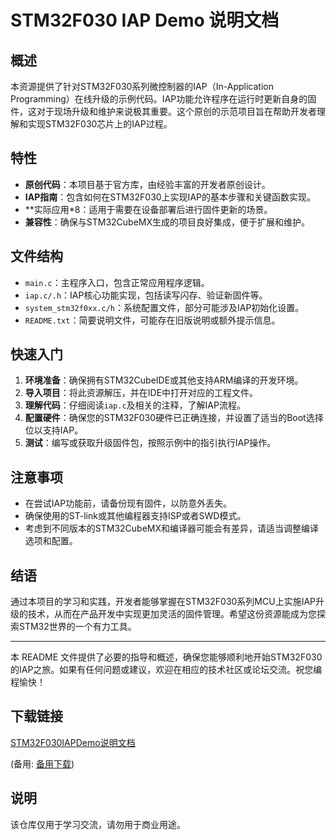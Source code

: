 # STM32F030 IAP Demo 说明文档

## 概述

本资源提供了针对STM32F030系列微控制器的IAP（In-Application Programming）在线升级的示例代码。IAP功能允许程序在运行时更新自身的固件，这对于现场升级和维护来说极其重要。这个原创的示范项目旨在帮助开发者理解和实现STM32F030芯片上的IAP过程。

## 特性

- **原创代码**：本项目基于官方库，由经验丰富的开发者原创设计。
- **IAP指南**：包含如何在STM32F030上实现IAP的基本步骤和关键函数实现。
- **实际应用*8：适用于需要在设备部署后进行固件更新的场景。
- **兼容性**：确保与STM32CubeMX生成的项目良好集成，便于扩展和维护。

## 文件结构

- `main.c`：主程序入口，包含正常应用程序逻辑。
- `iap.c/.h`：IAP核心功能实现，包括读写闪存、验证新固件等。
- `system_stm32f0xx.c/h`：系统配置文件，部分可能涉及IAP初始化设置。
- `README.txt`：简要说明文件，可能存在旧版说明或额外提示信息。

## 快速入门

1. **环境准备**：确保拥有STM32CubeIDE或其他支持ARM编译的开发环境。
2. **导入项目**：将此资源解压，并在IDE中打开对应的工程文件。
3. **理解代码**：仔细阅读`iap.c`及相关的注释，了解IAP流程。
4. **配置硬件**：确保您的STM32F030硬件已正确连接，并设置了适当的Boot选择位以支持IAP。
5. **测试**：编写或获取升级固件包，按照示例中的指引执行IAP操作。

## 注意事项

- 在尝试IAP功能前，请备份现有固件，以防意外丢失。
- 确保使用的ST-link或其他编程器支持ISP或者SWD模式。
- 考虑到不同版本的STM32CubeMX和编译器可能会有差异，请适当调整编译选项和配置。

## 结语

通过本项目的学习和实践，开发者能够掌握在STM32F030系列MCU上实施IAP升级的技术，从而在产品开发中实现更加灵活的固件管理。希望这份资源能成为您探索STM32世界的一个有力工具。

---

本 README 文件提供了必要的指导和概述，确保您能够顺利地开始STM32F030的IAP之旅。如果有任何问题或建议，欢迎在相应的技术社区或论坛交流。祝您编程愉快！

## 下载链接
[STM32F030IAPDemo说明文档](https://pan.quark.cn/s/4177dcb3360f) 

(备用: [备用下载](https://pan.baidu.com/s/18f34rm0erzbi8NJYP5TX2A?pwd=1234))

## 说明

该仓库仅用于学习交流，请勿用于商业用途。
